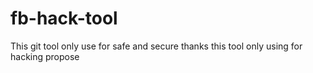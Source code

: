 # fb-hack-tool
This git tool only use for safe and secure thanks this tool only using for hacking propose
